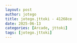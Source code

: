 ```yaml
---
layout: post
author: jotego
title: jotego.jttoki - 41268ce
date: 2025-06-13
categories: [Arcade, jttoki]
tags: [jotego.jttoki]
---
```


